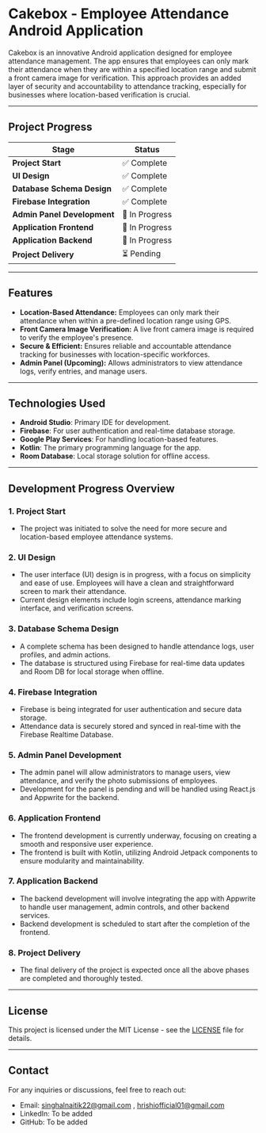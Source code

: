 # Cakebox - Employee Attendance Android Application

Cakebox is an innovative Android application designed for employee attendance management. The app ensures that employees can only mark their attendance when they are within a specified location range and submit a front camera image for verification. This approach provides an added layer of security and accountability to attendance tracking, especially for businesses where location-based verification is crucial.

---

## Project Progress

| Stage                      | Status         |
| --------------------------- |----------------|
| **Project Start**            | ✅ Complete     |
| **UI Design**                | ✅ Complete     |
| **Database Schema Design**   | ✅ Complete     |
| **Firebase Integration**     | ✅ Complete |
| **Admin Panel Development**  | 🚧 In Progress    |
| **Application Frontend**     | 🚧 In Progress |
| **Application Backend**      | 🚧 In Progress    |
| **Project Delivery**         | ⏳ Pending      |

---

## Features

- **Location-Based Attendance:** Employees can only mark their attendance when within a pre-defined location range using GPS.
- **Front Camera Image Verification:** A live front camera image is required to verify the employee's presence.
- **Secure & Efficient:** Ensures reliable and accountable attendance tracking for businesses with location-specific workforces.
- **Admin Panel (Upcoming):** Allows administrators to view attendance logs, verify entries, and manage users.

---

## Technologies Used

- **Android Studio**: Primary IDE for development.
- **Firebase**: For user authentication and real-time database storage.
- **Google Play Services**: For handling location-based features.
- **Kotlin**: The primary programming language for the app.
- **Room Database**: Local storage solution for offline access.

---

## Development Progress Overview

### 1. **Project Start**
- The project was initiated to solve the need for more secure and location-based employee attendance systems.

### 2. **UI Design**
- The user interface (UI) design is in progress, with a focus on simplicity and ease of use. Employees will have a clean and straightforward screen to mark their attendance.
- Current design elements include login screens, attendance marking interface, and verification screens.

### 3. **Database Schema Design**
- A complete schema has been designed to handle attendance logs, user profiles, and admin actions.
- The database is structured using Firebase for real-time data updates and Room DB for local storage when offline.

### 4. **Firebase Integration**
- Firebase is being integrated for user authentication and secure data storage.
- Attendance data is securely stored and synced in real-time with the Firebase Realtime Database.

### 5. **Admin Panel Development**
- The admin panel will allow administrators to manage users, view attendance, and verify the photo submissions of employees.
- Development for the panel is pending and will be handled using React.js and Appwrite for the backend.

### 6. **Application Frontend**
- The frontend development is currently underway, focusing on creating a smooth and responsive user experience.
- The frontend is built with Kotlin, utilizing Android Jetpack components to ensure modularity and maintainability.

### 7. **Application Backend**
- The backend development will involve integrating the app with Appwrite to handle user management, admin controls, and other backend services.
- Backend development is scheduled to start after the completion of the frontend.

### 8. **Project Delivery**
- The final delivery of the project is expected once all the above phases are completed and thoroughly tested.

---


## License

This project is licensed under the MIT License - see the [LICENSE](LICENSE) file for details.

---

## Contact

For any inquiries or discussions, feel free to reach out:

- Email: singhalnaitik22@gmail.com , hrishiofficial01@gmail.com
- LinkedIn: To be added
- GitHub: To be added

